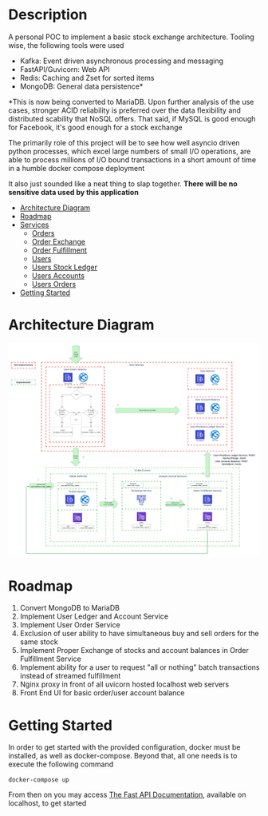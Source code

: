 # Description

A personal POC to implement a basic stock exchange architecture. Tooling wise, the following tools were used
* Kafka: Event driven asynchronous processing and messaging
* FastAPI/Guvicorn: Web API
* Redis: Caching and Zset for sorted items
* MongoDB: General data persistence*

*This is now being converted to MariaDB. Upon further analysis of the use cases, stronger ACID reliability is preferred over the 
data flexibility and distributed scability that NoSQL offers. That said, if MySQL is good enough for Facebook, it's good enough for a stock exchange

The primarily role of this project will be to see how well asyncio driven python processes, which excel large numbers of small I/O operations,
are able to process millions of I/O bound transactions in a short amount of time in a humble docker compose deployment

It also just sounded like a neat thing to slap together. **There will be no sensitive data used by this application**

- [Architecture Diagram](#architecture)
- [Roadmap](#roadmap)
- [Services](#services)
  - [Orders](#orders)
  - [Order Exchange](#order-exchange)
  - [Order Fulfillment](#order-fulfillment)
  - [Users](#users)
  - [Users Stock Ledger](#users-stock-ledger)
  - [Users Accounts](#users-accounts)
  - [Users Orders](#users-orders)
- [Getting Started](#getting-started)

# Architecture Diagram <a name="architecture"></a>
![Architecture Diagram](docs/stock_exchange_diagram.png?raw=true "Stock Exchange ~~Flow~~")

# Roadmap <a name="roadmap"></a>
1. Convert MongoDB to MariaDB
2. Implement User Ledger and Account Service
3. Implement User Order Service
4. Exclusion of user ability to have simultaneous buy and sell orders for the same stock
5. Implement Proper Exchange of stocks and account balances in Order Fulfillment Service
6. Implement ability for a user to request "all or nothing" batch transactions instead of streamed fulfillment
7. Nginx proxy in front of all uvicorn hosted localhost web servers
8. Front End UI for basic order/user account balance

# Getting Started <a name="getting-started"></a>
In order to get started with the provided configuration, docker must be installed, as well as docker-compose. Beyond that,
all one needs is to execute the following command

```shell
docker-compose up
```

From then on you may access [The Fast API Documentation](http://localhost:8000/docs), available on localhost, to get started